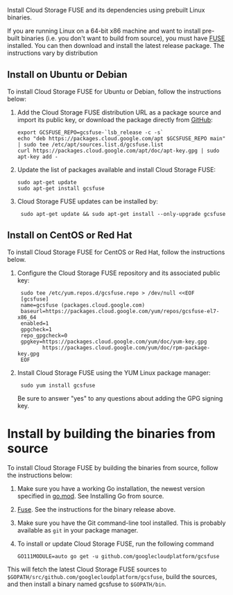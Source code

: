 Install Cloud Storage FUSE and its dependencies using prebuilt Linux binaries.

If you are running Linux on a 64-bit x86 machine and want to install pre-built binaries (i.e. you don't want to build from source), you must have [FUSE](https://github.com/libfuse/libfuse)  installed. You can then download and install the latest release package. The instructions vary by distribution

## Install on Ubuntu or Debian

To install Cloud Storage FUSE for Ubuntu or Debian, follow the instructions below:

1.  Add the Cloud Storage FUSE distribution URL as a package source and import its public key, or download the package directly from [GitHub](https://github.com/GoogleCloudPlatform/gcsfuse/releases):


        export GCSFUSE_REPO=gcsfuse-`lsb_release -c -s`
        echo "deb https://packages.cloud.google.com/apt $GCSFUSE_REPO main" | sudo tee /etc/apt/sources.list.d/gcsfuse.list
        curl https://packages.cloud.google.com/apt/doc/apt-key.gpg | sudo apt-key add -

2.  Update the list of packages available and install Cloud Storage FUSE:

        sudo apt-get update
        sudo apt-get install gcsfuse

3. Cloud Storage FUSE updates can be installed by:

        sudo apt-get update && sudo apt-get install --only-upgrade gcsfuse

## Install on CentOS or Red Hat

To install Cloud Storage FUSE for CentOS or Red Hat, follow the instructions below.

1. Configure the Cloud Storage FUSE repository and its associated public key:

        sudo tee /etc/yum.repos.d/gcsfuse.repo > /dev/null <<EOF
        [gcsfuse]
        name=gcsfuse (packages.cloud.google.com)
        baseurl=https://packages.cloud.google.com/yum/repos/gcsfuse-el7-x86_64
        enabled=1
        gpgcheck=1
        repo_gpgcheck=0
        gpgkey=https://packages.cloud.google.com/yum/doc/yum-key.gpg
               https://packages.cloud.google.com/yum/doc/rpm-package-key.gpg
        EOF

2. Install Cloud Storage FUSE using the YUM Linux package manager:

        sudo yum install gcsfuse

   Be sure to answer "yes" to any questions about adding the GPG signing key.

# Install by building the binaries from source

To install Cloud Storage FUSE by building the binaries from source, follow the instructions below:

1. Make sure you have a working Go installation, the newest version specified in [go.mod](https://github.com/GoogleCloudPlatform/gcsfuse/blob/master/go.mod). See Installing Go from source.
2. [Fuse](https://github.com/libfuse/libfuse). See the instructions for the binary release above.
3. Make sure you have the Git command-line tool installed. This is probably available as ```git``` in your package manager.
4. To install or update Cloud Storage FUSE, run the following command

       GO111MODULE=auto go get -u github.com/googlecloudplatform/gcsfuse

This will fetch the latest Cloud Storage FUSE sources to ```$GOPATH/src/github.com/googlecloudplatform/gcsfuse```, build the sources, and then install a binary named gcsfuse to ```$GOPATH/bin```.
